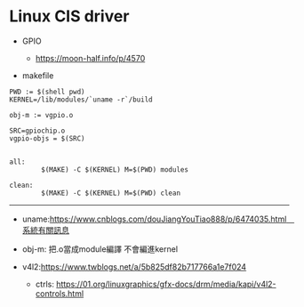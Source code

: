 # Linux CIS driver

- GPIO
    - https://moon-half.info/p/4570

- makefile
```=makefile  
PWD := $(shell pwd)
KERNEL=/lib/modules/`uname -r`/build
 
obj-m := vgpio.o
 
SRC=gpiochip.o
vgpio-objs = $(SRC)
 
 
all:
        $(MAKE) -C $(KERNEL) M=$(PWD) modules
 
clean:
        $(MAKE) -C $(KERNEL) M=$(PWD) clean
```
--- 

- uname:https://www.cnblogs.com/douJiangYouTiao888/p/6474035.html　系統有關訊息

- obj-m: 把.o當成module編譯 不會編進kernel

- v4l2:https://www.twblogs.net/a/5b825df82b717766a1e7f024
    - ctrls: https://01.org/linuxgraphics/gfx-docs/drm/media/kapi/v4l2-controls.html